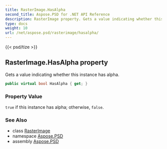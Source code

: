 ```yaml
---
title: RasterImage.HasAlpha
second_title: Aspose.PSD for .NET API Reference
description: RasterImage property. Gets a value indicating whether this instance has alpha
type: docs
weight: 10
url: /net/aspose.psd/rasterimage/hasalpha/
---
```

{{< psd/tize >}}
## RasterImage.HasAlpha property

Gets a value indicating whether this instance has alpha.

```csharp
public virtual bool HasAlpha { get; }
```

### Property Value

`true` if this instance has alpha; otherwise, `false`.

### See Also

* class [RasterImage](../)
* namespace [Aspose.PSD](../../rasterimage/)
* assembly [Aspose.PSD](../../../)


